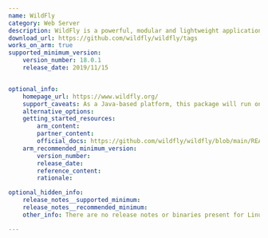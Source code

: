 ```yaml
---
name: WildFly
category: Web Server
description: WildFly is a powerful, modular and lightweight application server that helps to build amazing applications.
download_url: https://github.com/wildfly/wildfly/tags
works_on_arm: true
supported_minimum_version:
    version_number: 18.0.1
    release_date: 2019/11/15


optional_info:
    homepage_url: https://www.wildfly.org/
    support_caveats: As a Java-based platform, this package will run on top of an Arm compatible JVM.
    alternative_options:
    getting_started_resources:
        arm_content:  
        partner_content: 
        official_docs: https://github.com/wildfly/wildfly/blob/main/README.md
    arm_recommended_minimum_version:
        version_number:
        release_date:
        reference_content:
        rationale:

optional_hidden_info:
    release_notes__supported_minimum: 
    release_notes__recommended_minimum: 
    other_info: There are no release notes or binaries present for Linux/ARM64. Wildfly 18.0.1 is successfully installed and tested on the Neoverse N1, following the steps mentioned in [README.md](https://github.com/wildfly/wildfly/blob/18.0.0.Final/README.md).

---
```

